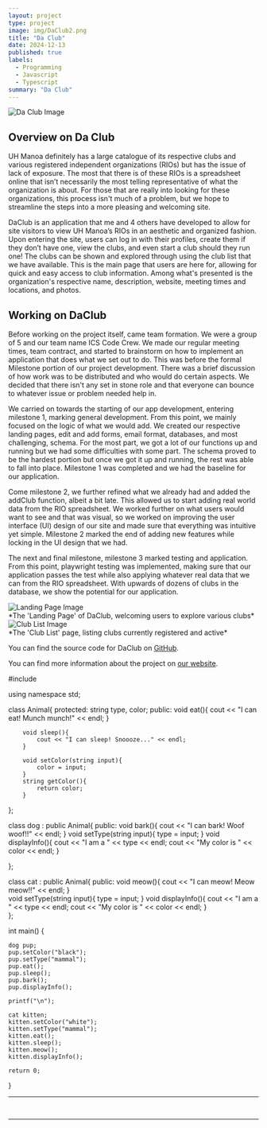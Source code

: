 ```yaml
---
layout: project
type: project
image: img/DaClub2.png
title: "Da Club"
date: 2024-12-13
published: true
labels:
  - Programming
  - Javascript
  - Typescript
summary: "Da Club"
---
```

<div>
<img class="img-fluid" src="{{ site.baseurl }}/img/DaClub.png" alt="Da Club Image"> 
</div>

<h2>Overview on Da Club</h2>
UH Manoa definitely has a large catalogue of its respective clubs and various registered independent organizations (RIOs) but has the issue of lack of exposure. The most that there is of these RIOs is a spreadsheet online that isn’t necessarily the most telling representative of what the organization is about. For those that are really into looking for these organizations, this process isn't much of a problem, but we hope to streamline the steps into a more pleasing and welcoming site.

DaClub is an application that me and 4 others have developed to allow for site visitors to view UH Manoa’s RIOs in an aesthetic and organized fashion. Upon entering the site, users can log in with their profiles, create them if they don’t have one, view the clubs, and even start a club should they run one! The clubs can be shown and explored through using the club list that we have available. This is the main page that users are here for, allowing for quick and easy access to club information. Among what's presented is the organization's respective name, description, website, meeting times and locations, and photos.



<h2>Working on DaClub</h2>

Before working on the project itself, came team formation. We were a group of 5 and our team name ICS Code Crew. We made our regular meeting times, team contract, and started to brainstorm on how to implement an application that does what we set out to do. This was before the formal Milestone portion of our project development. There was a brief discussion of how work was to be distributed and who would do certain aspects. We decided that there isn't any set in stone role and that everyone can bounce to whatever issue or problem needed help in.

We carried on towards the starting of our app development, entering milestone 1, marking general development. From this point, we mainly focused on the logic of what we would add. We created our respective landing pages, edit and add forms, email format, databases, and most challenging, schema. For the most part, we got a lot of our functions up and running but we had some difficulties with some part. The schema proved to be the hardest portion but once we got it up and running, the rest was able to fall into place. Milestone 1 was completed and we had the baseline for our application. 

Come milestone 2, we further refined what we already had and added the addClub function, albeit a bit late. This allowed us to start adding real world data from the RIO spreadsheet. We worked further on what users would want to see and that was visual, so we worked on improving the user interface (UI) design of our site and made sure that everything was intuitive yet simple. Milestone 2 marked the end of adding new features while locking in the UI design that we had.

The next and final milestone, milestone 3 marked testing and application. From this point, playwright testing was implemented, making sure that our application passes the test while also applying whatever real data that we can from the RIO spreadsheet. With upwards of dozens of clubs in the database, we show the potential for our application. 


<div>
<img class="img-fluid" src="{{ site.baseurl }}/img/LandingPage.png" alt="Landing Page Image"> 
</div>
*The 'Landing Page' of DaClub, welcoming users to explore various clubs*

<div>
<img class="img-fluid" src="{{ site.baseurl }}/img/ClubList.png" alt="Club List Image"> 
</div>
*The 'Club List' page, listing clubs currently registered and active*









You can find the source code for DaClub on [GitHub](https://github.com/ics-314-code-crew).

You can find more information about the project on [our website](https://daclub-omega.vercel.app/).




#include <iostream>

using namespace std;


class Animal{
    protected:
        string type, color;
    public:
        void eat(){
            cout << "I can eat! Munch munch!" << endl;
        }

        void sleep(){
            cout << "I can sleep! Snoooze..." << endl;
        }

        void setColor(string input){
            color = input;
        }
        string getColor(){
            return color;
        }

};

class dog : public Animal{
    public:
        void bark(){
           cout << "I can bark! Woof woof!!" << endl;
        }
        void setType(string input){
            type = input;
        }
        void displayInfo(){
            cout << "I am a " << type << endl;
            cout << "My color is " << color << endl;
        }
     
};

class cat : public Animal{
    public:
        void meow(){
            cout << "I can meow! Meow meow!!" << endl;
        }   
        void setType(string input){
            type = input;
        }
        void displayInfo(){
            cout << "I am a " << type << endl;
            cout << "My color is " << color << endl;
        }        
};

int main() {

    dog pup;
    pup.setColor("black");
    pup.setType("mammal");
    pup.eat();
    pup.sleep();
    pup.bark();
    pup.displayInfo();

    printf("\n");

    cat kitten;
    kitten.setColor("white");
    kitten.setType("mammal");
    kitten.eat();
    kitten.sleep();
    kitten.meow();
    kitten.displayInfo();

    return 0;
}



<hr>

<pre>

</pre>

<hr>

 <!-- Source: <a href="https://github.com/jogarces/ics-313-text-game"><i class="large github icon "></i>jogarces/ics-313-text-game</a> -->
